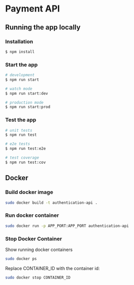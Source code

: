 # Payment API

## Running the app locally

### Installation

```bash
$ npm install
```
### Start the app

```bash
# development
$ npm run start

# watch mode
$ npm run start:dev

# production mode
$ npm run start:prod
```

### Test the app

```bash
# unit tests
$ npm run test

# e2e tests
$ npm run test:e2e

# test coverage
$ npm run test:cov
```

## Docker

### Build docker image

```bash
sudo docker build -t authentication-api .
```

### Run docker container

```bash
sudo docker run -p APP_PORT:APP_PORT authentication-api
```

### Stop Docker Container

Show running docker containers

```bash
sudo docker ps
```

Replace CONTAINER_ID with the container id:

```bash
sudo docker stop CONTAINER_ID
```
